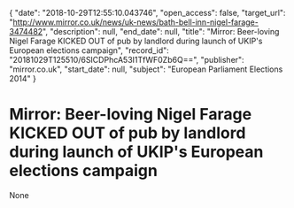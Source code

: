 {
  "date": "2018-10-29T12:55:10.043746", 
  "open_access": false, 
  "target_url": "http://www.mirror.co.uk/news/uk-news/bath-bell-inn-nigel-farage-3474482", 
  "description": null, 
  "end_date": null, 
  "title": "Mirror: Beer-loving Nigel Farage KICKED OUT of pub by landlord during launch of UKIP's European elections campaign", 
  "record_id": "20181029T125510/6SICDPhcA53I1TfWF0Zb6Q==", 
  "publisher": "mirror.co.uk", 
  "start_date": null, 
  "subject": "European Parliament Elections 2014"
}

# Mirror: Beer-loving Nigel Farage KICKED OUT of pub by landlord during launch of UKIP's European elections campaign

None